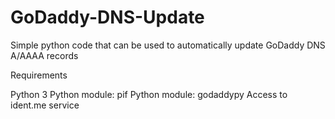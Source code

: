 # GoDaddy-DNS-Update
Simple python code that can be used to automatically update GoDaddy DNS A/AAAA records

Requirements

Python 3
Python module: pif
Python module: godaddypy
Access to ident.me service

